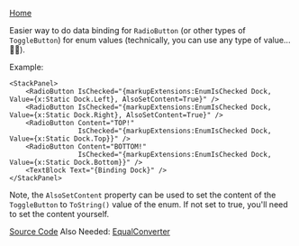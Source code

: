 [Home](https://github.com/binarycow/Resources)

Easier way to do data binding for `RadioButton` (or other types of `ToggleButton`) for enum values (technically, you can use any type of value... 🤷‍♂️).

Example:

```xaml
<StackPanel>
    <RadioButton IsChecked="{markupExtensions:EnumIsChecked Dock, Value={x:Static Dock.Left}, AlsoSetContent=True}" />
    <RadioButton IsChecked="{markupExtensions:EnumIsChecked Dock, Value={x:Static Dock.Right}, AlsoSetContent=True}" />
    <RadioButton Content="TOP!" 
                 IsChecked="{markupExtensions:EnumIsChecked Dock, Value={x:Static Dock.Top}}" />
    <RadioButton Content="BOTTOM!" 
                 IsChecked="{markupExtensions:EnumIsChecked Dock, Value={x:Static Dock.Bottom}}" />
    <TextBlock Text="{Binding Dock}" />
</StackPanel>
```

Note, the `AlsoSetContent` property can be used to set the content of the `ToggleButton` to `ToString()` value of the enum.  If not set to true, you'll need to set the content yourself.

[Source Code](https://github.com/binarycow/Resources/blob/master/WpfApp1/MarkupExtensions/EnumIsCheckedExtension.cs)
Also Needed: [EqualConverter](https://github.com/binarycow/Resources/blob/master/WpfApp1/Converters/EqualConverter.cs)
